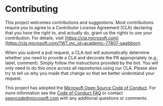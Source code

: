 # Contributing

This project welcomes contributions and suggestions. Most contributions require you to
agree to a Contributor License Agreement (CLA) declaring that you have the right to,
and actually do, grant us the rights to use your contribution. For details, visit
[https://cla.microsoft.com](https://cla.microsoft.com/?WT.mc_id=academic-77807-sagibbon).

When you submit a pull request, a CLA-bot will automatically determine whether you need
to provide a CLA and decorate the PR appropriately (e.g., label, comment). Simply follow the
instructions provided by the bot. You will only need to do this once across all repositories using our CLA. Please also try to tell us why you made that change so that we better understand your request.

This project has adopted the [Microsoft Open Source Code of Conduct](https://opensource.microsoft.com/codeofconduct/?WT.mc_id=academic-77807-sagibbon).
For more information see the [Code of Conduct FAQ](https://opensource.microsoft.com/codeofconduct/faq/?WT.mc_id=academic-77807-sagibbon)
or contact [opencode@microsoft.com](mailto:opencode@microsoft.com) with any additional questions or comments.
